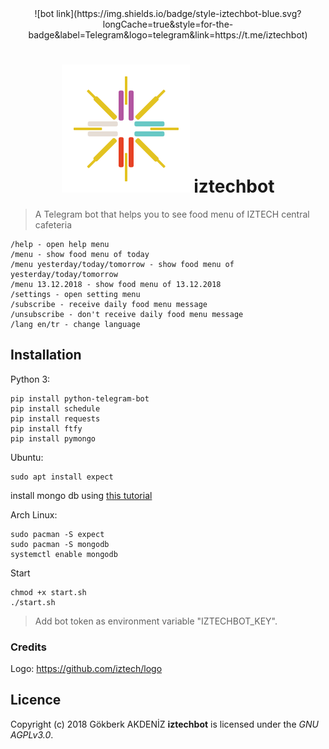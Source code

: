 <center>
![bot link](https://img.shields.io/badge/style-iztechbot-blue.svg?longCache=true&style=for-the-badge&label=Telegram&logo=telegram&link=https://t.me/iztechbot)
</center>

<center>
  <h1>
    <img src="https://raw.githubusercontent.com/iztech/logo/master/export/iztech_logo%400%2C1x.png">
    iztechbot
  </h1>
</center>

> A Telegram bot that helps you to see food menu of IZTECH central cafeteria

    /help - open help menu
    /menu - show food menu of today
    /menu yesterday/today/tomorrow - show food menu of yesterday/today/tomorrow
    /menu 13.12.2018 - show food menu of 13.12.2018
    /settings - open setting menu
    /subscribe - receive daily food menu message
    /unsubscribe - don't receive daily food menu message
    /lang en/tr - change language

## Installation
Python 3:

    pip install python-telegram-bot
    pip install schedule
    pip install requests
    pip install ftfy
    pip install pymongo

Ubuntu:

    sudo apt install expect
install mongo db using [this tutorial](https://docs.mongodb.com/manual/tutorial/install-mongodb-on-ubuntu/)

Arch Linux:

    sudo pacman -S expect
    sudo pacman -S mongodb
    systemctl enable mongodb

Start

    chmod +x start.sh
    ./start.sh

> Add bot token as environment variable "IZTECHBOT_KEY".

### Credits
Logo: https://github.com/iztech/logo

## Licence
Copyright (c) 2018 Gökberk AKDENİZ
**iztechbot** is licensed under the *GNU AGPLv3.0*.
